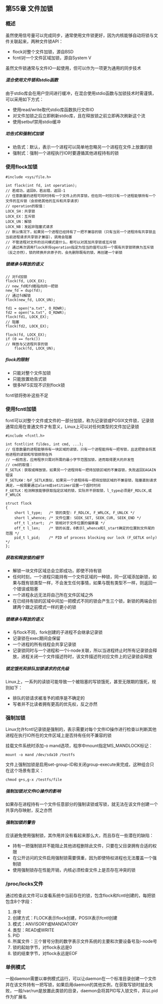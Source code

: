 ## 第55章 文件加锁

### 概述

虽然使用信号量可以完成同步，通常使用文件锁更好，因为内核能够自动将锁与文件关联起来，两种文件锁API：

* flock对整个文件加锁，源自BSD
* fcntl对一个文件区域加锁，源自System V

虽然文件锁通常与文件IO一起使用，但可以作为一项更为通用的同步技术

##### 混合使用文件锁和stdio函数

由于stdio库会在用户空间进行缓冲，在混合使用stdio函数与加锁技术时需谨慎，可以采用如下方式：

* 使用read/write取代stdio库函数执行文件IO
* 对文件加锁之后立即刷新stdio库，且在释放锁之前立即再次刷新这个流
* 使用setbuf禁用stdio缓冲

##### 劝告式和强制式加锁

* 劝告式：默认，表示一个进程可以简单地忽略另一个进程在文件上放置的锁
* 强制式：强制一个进程执行IO时要遵循其他进程持有的锁

### 使用flock加锁

```
#include <sys/file.h>

int flock(int fd, int operation);
// 若成功，返回0，若出错，返回-1
// 任意数量的进程可同时持有一个文件上的共享锁，但在同一时刻只有一个进程能够持有一个文件的互斥锁（会拒绝其他的互斥和共享请求）
// operation的取值：
LOCK_SH：共享锁
LOCK_EX：互斥锁
LOCK_UN：解锁
LOCK_NB：发起非阻塞式请求
// 默认情况下，如果另一个进程已经持有了一把不兼容的锁（只有当另一个进程持有共享锁且当前进程请求共享锁才兼容），调用会阻塞
// 不管进程对文件的访问模式是什么，都可以对其加共享锁或互斥锁
// 通过再次调用flock并将operation指定为恰当的值可以将一个既有共享锁转换为互斥锁（反之亦然），锁的转换并非原子的，会先删除既有的锁，再创建一个新锁
```

##### 锁继承与释放的语义

```
// 对fd加锁
flock(fd, LOCK_EX);
// new_fd和fd都指向同一把锁
new_fd = dup(fd);
// 通过fd解锁
flock(new_fd, LOCK_UN);  
```

```
fd1 = open("a.txt", O_RDWR);
fd2 = open("a.txt", O_RDWR);
flock(fd1, LOCK_EX);
// 阻塞
flock(fd2, LOCK_EX);  
```

```
flock(fd, LOCK_EX);
if (0 == fork())
// 释放与父进程共享的锁
    flock(fd, LOCK_UN);
```

##### flock的限制

* 只能对整个文件加锁
* 只能放置劝告式锁
* 很多NFS实现不识别flock锁

fcntl锁将弥补这些不足

### 使用fcntl加锁

fcntl可以对整个文件或文件的一部分加锁，称为记录锁或POSIX文件锁，记录锁通常应用在普通文件才有意义，Linux上可以对任何类型的文件加记录锁

```
#include <fcntl.h>

int fcntl(int fildes, int cmd, ...);
// 任意数量的进程能够持有一块区域的读锁，只有一个进程能持有一把写锁，且这把锁会将其他进程的读锁和写锁排除在外
// 一般而言，应用程序只需对所需的最小字节范围加锁，进而取得更大的并发性
// cmd的取值：
F_SETLK：获取或释放锁，如果另一个进程持有一把待加锁区域的不兼容锁，失败返回EAGAIN错误
F_SETLKW：与F_SETLK类似，如果另一个进程持有一把待加锁区域的不兼容锁，阻塞直到请求满足，一般需要通过alarm或setitimer设置一个超时时间
F_GETLK：检测释放能够获取指定区域的锁，实际并不获取锁，l_type必须是F_RDLCK,或F_WRLCK
```

```
struct flock 
{
    short l_type;   /* 锁的类型: F_RDLCK, F_WRLCK, F_UNLCK */
    short l_whence; /* 文件位置: SEEK_SET, SEEK_CUR, SEEK_END */ 
    off_t l_start;  /* 锁相对于文件位置的偏移量 */ 
    off_t l_len;    /* 锁的长度，0表示l_whence和l_start确定的位置到文件尾的范围 */ 
    pid_t l_pid;    /* PID of process blocking our lock (F_GETLK only) */   
}; 
```

##### 获取和释放锁的细节

* 解锁一块文件区域总会立即成功，即使不持有锁
* 任何时刻，一个进程只能持有一个文件区域的一种锁，同一区域添加新锁，如果与既有锁类型一样，不会发生任何事情，如果与既有类型不一样，则返回一个错误或阻塞
* 一个进程永远无法将自己所在文件区域之外
* 在已经持有锁的区域中间加一把模式不同的锁会产生三个锁，新锁的两端会创建两个跟之前模式一样的更小的锁

##### 锁继承与释放的语义

* 与flock不同，fork创建的子进程不会继承记录锁
* 记录锁在exec期间会保留
* 一个进程的所有线程会共享记录锁
* 记录锁同时与一个进程和一个i-node关联，所以当进程终止时所有记录锁会释放，进程关闭一个文件描述符时，该文件描述符对应文件上的记录锁会释放

##### 锁定饿死和排队加锁请求的优先级

Linux上，一系列的读锁可能导致一个被阻塞的写锁饿死，甚至无限期的饿死，规则如下：

* 排队的锁请求被准予的顺序是不确定的
* 写者并不比读者拥有更高的优先权，反之亦然

### 强制加锁

Linux允许fcntl记录锁是强制的，表示需要对每个文件IO操作进行检查以判断其他进程在执行IO所在的文件区域上是否持有任何不兼容的锁

挂载文件系统时添加-o mand选项，程序中mount指定MS_MANDLOCK标记：

```
mount -o mand /dev/sda10 /testfs
```

文件上强制加锁是启用set-group-ID和关闭group-execute来完成，这种组合只在这个场景有意义：

```
chmod g+s,g-x /testfs/file
```

##### 强制加锁对文件IO操作的影响

如果存在进程持有一个文件任意部分的强制读锁或写锁，就无法在该文件创建一个共享内存映射，反之亦然

##### 强制加锁的警告

应该避免使用强制锁，其作用并没有看起来那么大，而且存在一些潜在的缺陷：

* 持有一把强制锁并不能阻止其他进程删除此文件，只要在父目录拥有合适的权限
* 在公开访问的文件启用强制锁需要慎重，因为即使特权进程也无法覆盖一个强制锁
* 使用强制锁存在性能开销，内核必须检查文件上是否存在冲突的锁

### /proc/locks文件

通过检查此文件可以查看系统中当前存在的锁，包含flock和fcntl创建的，每把锁包含8个字段：

1. 序号
2. 创建方式：FLOCK表示flock创建，POSIX表示fcntl创建
3. 模式：ANVISORY或MANDATORY
4. 类型：READ或WRITE
5. PID
6. 所属文件：三个冒号分割的数字表示文件系统的主要和次要设备号及i-node号
7. 锁的起始字节，对flock永远是0
8. 锁的结束字节，对flock永远是EOF

### 单例模式

一般daemon需要以单例模式运行，可以让daemon在一个标准目录创建一个文件并在该文件持有一把写锁，如果启用daemon的其他实例，在获取写锁时就会失败，一般/var/run是放置此类锁的目录，daemon会将其PID写入锁文件，并以.pid作为扩展名

